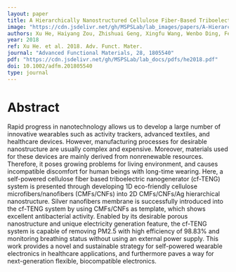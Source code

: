 ```yaml
---
layout: paper
title: A Hierarchically Nanostructured Cellulose Fiber-Based Triboelectric Nanogenerator for Self-Powered Healthcare Products
image: "https://cdn.jsdelivr.net/gh/MSPSLab/lab_images/papers/A-Hierarchically-Nanostructured.png"
authors: Xu He, Haiyang Zou, Zhishuai Geng, Xingfu Wang, Wenbo Ding, Fei Hu, Yunlong Zi, Cheng Xu, Steven L. Zhang, Hua Yu, Minyi Xu, Wei Zhang, Canhui Lu, Zhong Lin Wang
year: 2018
ref: Xu He. et al. 2018. Adv. Funct. Mater.
journal: "Advanced Functional Materials, 28, 1805540"
pdf: "https://cdn.jsdelivr.net/gh/MSPSLab/lab_docs/pdfs/he2018.pdf"
doi: 10.1002/adfm.201805540
type: journal
---
```


# Abstract

Rapid progress in nanotechnology allows us to develop a large number of innovative wearables such as activity trackers, advanced textiles, and healthcare devices. However, manufacturing processes for desirable nanostructure are usually complex and expensive. Moreover, materials used for these devices are mainly derived from nonrenewable resources. Therefore, it poses growing problems for living environment, and causes incompatible discomfort for human beings with long-time wearing. Here, a self-powered cellulose fiber based triboelectric nanogenerator (cf-TENG) system is presented through developing 1D eco-friendly cellulose microfibers/nanofibers (CMFs/CNFs) into 2D CMFs/CNFs/Ag hierarchical nanostructure. Silver nanofibers membrane is successfully introduced into the cf-TENG system by using CMFs/CNFs as template, which shows excellent antibacterial activity. Enabled by its desirable porous nanostructure and unique electricity generation feature, the cf-TENG system is capable of removing PM2.5 with high efficiency of 98.83% and monitoring breathing status without using an external power supply. This work provides a novel and sustainable strategy for self-powered wearable electronics in healthcare applications, and furthermore paves a way for next-generation flexible, biocompatible electronics.

